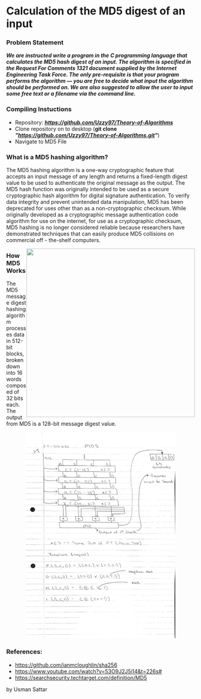 # Calculation of the MD5 digest of an input

### Problem Statement
<strong><em><p>We are instructed write a program in the C programming language that calculates the MD5 hash digest of an input. The algorithm is specified in the Request For Comments 1321 document supplied by the Internet Engineering Task Force. The only pre-requisite is that your program performs the algorithm — you are free to decide what input the algorithm should be performed on. We are also suggested to allow the user to input some free text or a filename via the command line.</p></em></strong>

### Compiling Instuctions
* Repository: **_https://github.com/Uzzy97/Theory-of-Algorithms_**
* Clone repository on to desktop (**git clone _"https://github.com/Uzzy97/Theory-of-Algorithms.git"_**)
* Navigate to MD5 File

### What is a MD5 hashing algorithm?
The MD5 hashing algorithm is a one-way cryptographic feature that accepts an input message of any length and returns a fixed-length digest value to be used to authenticate the original message as the output. The MD5 hash function was originally intended to be used as a secure cryptographic hash algorithm for digital signature authentication. To verify data integrity and prevent unintended data manipulation, MD5 has been deprecated for uses other than as a non-cryptographic checksum. While originally developed as a cryptographic message authentication code algorithm for use on the internet, for use as a cryptographic checksum, MD5 hashing is no longer considered reliable because researchers have demonstrated techniques that can easily produce MD5 collisions on commercial off - the-shelf computers.

<img align="right" width="450" height="450" src="https://cdn.ttgtmedia.com/rms/onlineImages/security-md5_hashing.jpg">

### How MD5 Works
The MD5 message digest hashing algorithm processes data in 512-bit blocks, broken down into 16 words composed of 32 bits each. The output from MD5 is a 128-bit message digest value.

<p align="center">
  <img width="400" height="550" src="https://github.com/Uzzy97/Theory-of-Algorithms/blob/master/Images/Research-Part1.jpeg">
</p>



### References:
* https://github.com/ianmcloughlin/sha256
* https://www.youtube.com/watch?v=53O9J2J5i14&t=226s#
* https://searchsecurity.techtarget.com/definition/MD5


by Usman Sattar
